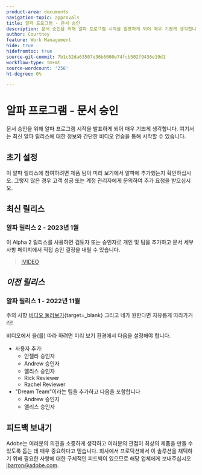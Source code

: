 ```yaml
---
product-area: documents
navigation-topic: approvals
title: 알파 프로그램 - 문서 승인
description: 문서 승인을 위해 알파 프로그램 시작을 발표하게 되어 매우 기쁘게 생각합니다. 여기서는 최신 알파 릴리스에 대한 정보와 간단한 비디오 연습을 통해 시작할 수 있습니다.
author: Courtney
feature: Work Management
hide: true
hidefromtoc: true
source-git-commit: 7b1c52da63507e36b6000e74fcb502f9436e19d1
workflow-type: tm+mt
source-wordcount: '256'
ht-degree: 0%

---
```



# 알파 프로그램 - 문서 승인

문서 승인을 위해 알파 프로그램 시작을 발표하게 되어 매우 기쁘게 생각합니다. 여기서는 최신 알파 릴리스에 대한 정보와 간단한 비디오 연습을 통해 시작할 수 있습니다.

## 초기 설정

이 알파 릴리스에 참여하려면 제품 팀이 미리 보기에서 알파에 추가했는지 확인하십시오. 그렇지 않은 경우 고객 성공 또는 계정 관리자에게 문의하여 추가 요청을 받으십시오.

## 최신 릴리스

### 알파 릴리스 2 - 2023년 1월

이 Alpha 2 릴리스를 사용하면 검토자 또는 승인자로 개인 및 팀을 추가하고 문서 세부 사항 페이지에서 직접 승인 결정을 내릴 수 있습니다.

>[!VIDEO](https://video.tv.adobe.com/v/3413941/?quality=12)

## _이전 릴리스_

### 알파 릴리스 1 - 2022년 11월

주의 사항 [비디오 둘러보기](https://video.tv.adobe.com/v/3412837){target=_blank} 그리고 네가 원한다면 자유롭게 따라가거라!

비디오에서 을(를) 따라 하려면 미리 보기 환경에서 다음을 설정해야 합니다.

* 사용자 추가:
   * 안젤라 승인자
   * Andrew 승인자
   * 앨리스 승인자
   * Rick Reviewer
   * Rachel Reviewer
* &quot;Dream Team&quot;이라는 팀을 추가하고 다음을 포함합니다
   * Andrew 승인자
   * 앨리스 승인자

## 피드백 보내기

Adobe는 여러분의 의견을 소중하게 생각하고 여러분의 관점이 최상의 제품을 만들 수 있도록 돕는 데 매우 중요하다고 믿습니다. 회사에서 프로덕션에서 이 솔루션을 채택하기 위해 필요한 사항에 대한 구체적인 피드백이 있으므로 해당 업체에게 보내주십시오 [jbarron@adobe.com](mailto:jbarron@adobe.com).
